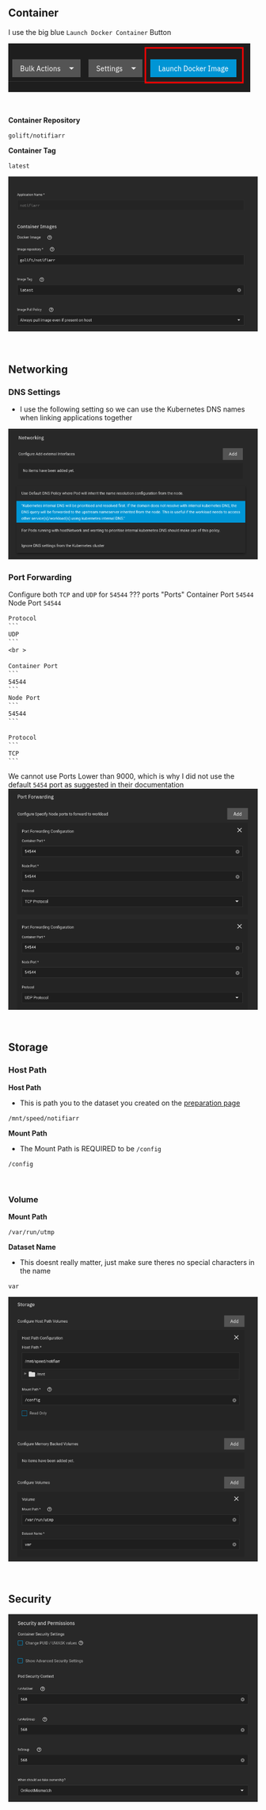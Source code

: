 ## Container

I use the big blue `Launch Docker Container` Button

![!Networking: NZBGet](images/launch-docker-image.png)

<br />

**Container Repository**

```
golift/notifiarr
```

**Container Tag**

```
latest
```

![!Networking: NZBGet](images/container.png)

<br />


## Networking

### DNS Settings

- I use the following setting so we can use the Kubernetes DNS names when linking applications together

![!Networking: NZBGet](images/networking.png)


### Port Forwarding

Configure both `TCP` and `UDP` for `54544`
??? ports "Ports"
    Container Port
    ```
    54544
    ```
    Node Port 
    ```
    54544
    ```

    Protocol
    ```
    UDP
    ```
    <br >

    Container Port
    ```
    54544
    ```
    Node Port 
    ```
    54544
    ```

    Protocol
    ```
    TCP
    ```

We cannot use Ports Lower than 9000, which is why I did not use the default `5454` port as suggested in their documentation
![!Networking: NZBGet](images/networking1.png)


<br />

## Storage

### Host Path

**Host Path**

- This is path you to the dataset you created on the [preparation page](https://heavysetup.info/applications/notifiarr/datasets/#dataset-permissions)

```
/mnt/speed/notifiarr
```

**Mount Path**

- The Mount Path is REQUIRED to be `/config`

```
/config
```

<br >

### Volume

**Mount Path**
```
/var/run/utmp
```

**Dataset Name**

- This doesnt really matter, just make sure theres no special characters in the name

```
var
```


![!Networking: NZBGet](images/storage_config.png)


<br />

## Security 

![!Networking: NZBGet](images/security.png)

<br />